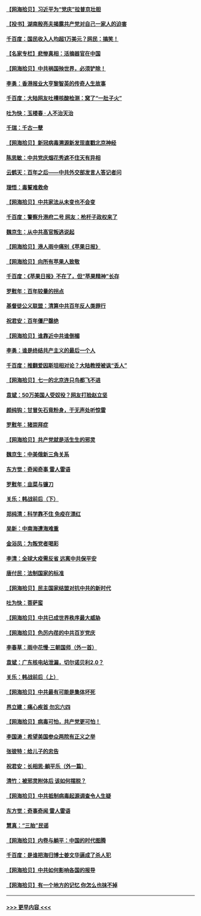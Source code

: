 #### [【网海拾贝】习近平为“党庆”拉普京壮胆](../pages/nsc993/n13057781.md?t=07011451) 
#### [【投书】湖南殷亮夫揭露共产党对自己一家人的迫害](../pages/nsc993/n13057744.md?t=07011451) 
#### [千百度：国民收入人均超1万美元？网民：搞笑！](../pages/nsc993/n13057692.md?t=07011451) 
#### [【名家专栏】悲惨真相：活摘器官在中国](../pages/nsc993/n13056611.md?t=07011451) 
#### [【网海拾贝】中共祸国殃世界，必须铲除！](../pages/nsc993/n13056011.md?t=07011451) 
#### [李勇：香港报业大亨黎智英的传奇人生故事](../pages/nsc993/n13055258.md?t=07011451) 
#### [千百度：大陆网友吐槽核酸检测：窝了“一肚子火”](../pages/nsc993/n13055194.md?t=07011451) 
#### [吐为快：玉楼春 · 人不治天治](../pages/nsc993/n13054028.md?t=07011451) 
#### [千瑞：千古一孽](../pages/nsc993/n13054016.md?t=07011451) 
#### [【网海拾贝】新冠病毒溯源新发现直戳北京神经](../pages/nsc993/n13052425.md?t=07011451) 
#### [陈思敏：中共党庆烟花秀遮不住天有异相](../pages/nsc993/n13052020.md?t=07011451) 
#### [云鹤天：百年之后——中共外交部发言人答记者问](../pages/nsc993/n13051604.md?t=07011451) 
#### [理悟：毒誓难救命](../pages/nsc993/n13051601.md?t=07011451) 
#### [【网海拾贝】中共家法从未变也不会变](../pages/nsc993/n13050366.md?t=07011451) 
#### [千百度：警察升港府二号 网友：枪杆子政权来了](../pages/nsc993/n13050261.md?t=07011451) 
#### [魏京生：从中共高官叛逃说起](../pages/nsc993/n13048997.md?t=07011451) 
#### [【网海拾贝】港人雨中痛别《苹果日报》](../pages/nsc993/n13048941.md?t=07011451) 
#### [【网海拾贝】向所有苹果人致敬](../pages/nsc993/n13046795.md?t=07011451) 
#### [千百度：《苹果日报》不在了，但“苹果精神”长存](../pages/nsc993/n13046703.md?t=07011451) 
#### [罗慰年：百年较量的拐点](../pages/nsc993/n13046542.md?t=07011451) 
#### [基督徒公义联盟：清算中共百年反人类罪行](../pages/nsc993/n13046499.md?t=07011451) 
#### [祝君安：百年僵尸罄绝](../pages/nsc993/n13045595.md?t=07011451) 
#### [【网海拾贝】谁靠近中共谁倒楣](../pages/nsc993/n13044667.md?t=07011451) 
#### [李勇：谁是终结共产主义的最后一个人](../pages/nsc993/n13044397.md?t=07011451) 
#### [千百度：推翻爱因斯坦相对论？大陆教授被讽“丢人”](../pages/nsc993/n13043908.md?t=07011451) 
#### [【网海拾贝】七一的北京连只鸟都飞不进](../pages/nsc993/n13041377.md?t=07011451) 
#### [袁斌：50万美国人受奴役？网友打脸赵立坚](../pages/nsc993/n13041330.md?t=07011451) 
#### [颜纯钩：甘冒矢石竟粉身，于无声处听惊雷](../pages/nsc993/n13041140.md?t=07011451) 
#### [罗慰年：猪崇拜症](../pages/nsc993/n13041071.md?t=07011451) 
#### [【网海拾贝】共产党就是活生生的邪灵](../pages/nsc993/n13036627.md?t=07011451) 
#### [魏京生：中美俄新三角关系](../pages/nsc993/n13035986.md?t=07011451) 
#### [东方觉：奇闻奇事 雷人雷语](../pages/nsc993/n13035878.md?t=07011451) 
#### [罗慰年：韭菜与镰刀](../pages/nsc993/n13034374.md?t=07011451) 
#### [关乐：韩战前后（下）](../pages/nsc993/n13034113.md?t=07011451) 
#### [郑纯清：科学靠不住 免疫在漂红](../pages/nsc993/n13034093.md?t=07011451) 
#### [吴新：中南海遭海难重](../pages/nsc993/n13034084.md?t=07011451) 
#### [金浴凤：为叛党者喝彩](../pages/nsc993/n13034058.md?t=07011451) 
#### [李清：全球大疫需反省 远离中共保平安](../pages/nsc993/n13033784.md?t=07011451) 
#### [唐付民：法制国家的标准](../pages/nsc993/n13032944.md?t=07011451) 
#### [【网海拾贝】民主国家结盟对抗中共的新时代](../pages/nsc993/n13031717.md?t=07011451) 
#### [吐为快：菩萨蛮](../pages/nsc993/n13030033.md?t=07011451) 
#### [【网海拾贝】中共已成世界秩序最大威胁](../pages/nsc993/n13028138.md?t=07011451) 
#### [【网海拾贝】色厉内荏的中共百岁党庆](../pages/nsc993/n13025582.md?t=07011451) 
#### [李春草：雨中花慢‧三朝国师（外一首）](../pages/nsc993/n13025567.md?t=07011451) 
#### [袁斌：广东核电站泄漏，切尔诺贝利2.0？](../pages/nsc993/n13025475.md?t=07011451) 
#### [关乐：韩战前后（上）](../pages/nsc993/n13025387.md?t=07011451) 
#### [【网海拾贝】中共最有可能是集体坏死](../pages/nsc993/n13023101.md?t=07011451) 
#### [界立建：痛心疾首 勿忘六四](../pages/nsc993/n13022339.md?t=07011451) 
#### [【网海拾贝】病毒可怕，共产党更可怕！](../pages/nsc993/n13020728.md?t=07011451) 
#### [李国涛：希望美国参众两院有正义之举](../pages/nsc993/n13020674.md?t=07011451) 
#### [张彼特：给儿子的忠告](../pages/nsc993/n13018934.md?t=07011451) 
#### [祝君安：长相思‧躺平乐（外一篇）](../pages/nsc993/n13018923.md?t=07011451) 
#### [清竹：被邪灵附体后 该如何摆脱？](../pages/nsc993/n13018877.md?t=07011451) 
#### [【网海拾贝】中共抵制病毒起源调查令人生疑](../pages/nsc993/n13017785.md?t=07011451) 
#### [东方觉：奇事奇闻 雷人雷语](../pages/nsc993/n13017577.md?t=07011451) 
#### [慧真：“三胎”民谣](../pages/nsc993/n13017394.md?t=07011451) 
#### [【网海拾贝】内卷与躺平：中国的时代图腾](../pages/nsc993/n13016128.md?t=07011451) 
#### [千百度：是谁把海归博士姜文华逼成了杀人犯](../pages/nsc993/n13015218.md?t=07011451) 
#### [【网海拾贝】中共如何影响各国的报导](../pages/nsc993/n13012599.md?t=07011451) 
#### [【网海拾贝】有一个地方的记忆 你怎么也抹不掉](../pages/nsc993/n13009802.md?t=07011451) 

----
#### [ >>> 更早内容 <<< ](../indexes/nsc993-earlier.md)
